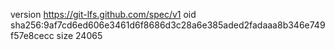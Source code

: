 version https://git-lfs.github.com/spec/v1
oid sha256:9af7cd6ed606e3461d6f8686d3c28a6e385aded2fadaaa8b346e749f57e8cecc
size 24065
